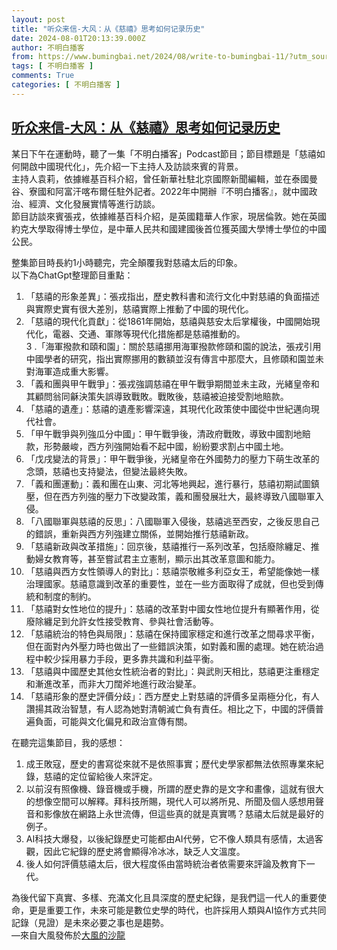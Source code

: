 ```yaml
---
layout: post
title: "听众来信-大风：从《慈禧》思考如何记录历史"
date: 2024-08-01T20:13:39.000Z
author: 不明白播客
from: https://www.bumingbai.net/2024/08/write-to-bumingbai-11/?utm_source=rss&utm_medium=rss&utm_campaign=write-to-bumingbai-11
tags: [ 不明白播客 ]
comments: True
categories: [ 不明白播客 ]
---
```

<!--1722543219000-->
[听众来信-大风：从《慈禧》思考如何记录历史](https://www.bumingbai.net/2024/08/write-to-bumingbai-11/?utm_source=rss&utm_medium=rss&utm_campaign=write-to-bumingbai-11)
------

<div>
<p>某日下午在運動時，聽了一集「不明白播客」Podcast節目；節目標題是「慈禧如何開啟中國現代化」，先介紹一下主持人及訪談來賓的背景。<br>主持人袁莉，依據維基百科介紹，曾任新華社駐北京國際新聞編輯，並在泰國曼谷、寮國和阿富汗喀布爾任駐外記者。2022年中開辦『不明白播客』，就中國政治、經濟、文化發展實情等進行訪談。<br>節目訪談來賓張戎，依據維基百科介紹，是英國籍華人作家，現居倫敦。她在英國約克大學取得博士學位，是中華人民共和國建國後首位獲英國大學博士學位的中國公民。</p><p>整集節目時長約1小時聽完，完全顛覆我對慈禧太后的印象。<br>以下為ChatGpt整理節目重點：</p><ol><li>「慈禧的形象差異」：張戎指出，歷史教科書和流行文化中對慈禧的負面描述與實際史實有很大差別，慈禧實際上推動了中國的現代化。</li><li>「慈禧的現代化貢獻」：從1861年開始，慈禧與慈安太后掌權後，中國開始現代化，電器、交通、軍隊等現代化措施都是慈禧推動的。<br>3 .「海軍撥款和頤和園」：關於慈禧挪用海軍撥款修頤和園的說法，張戎引用中國學者的研究，指出實際挪用的數額並沒有傳言中那麼大，且修頤和園並未對海軍造成重大影響。</li><li>「義和團與甲午戰爭」：張戎強調慈禧在甲午戰爭期間並未主政，光緒皇帝和其顧問翁同龢決策失誤導致戰敗。戰敗後，慈禧被迫接受割地賠款。</li><li>「慈禧的遺產」：慈禧的遺產影響深遠，其現代化政策使中國從中世紀邁向現代社會。</li><li>「甲午戰爭與列強瓜分中國」：甲午戰爭後，清政府戰敗，導致中國割地賠款，形勢嚴峻，西方列強開始看不起中國，紛紛要求割占中國土地。</li><li>「戊戌變法的背景」：甲午戰爭後，光緒皇帝在外國勢力的壓力下萌生改革的念頭，慈禧也支持變法，但變法最終失敗。</li><li>「義和團運動」：義和團在山東、河北等地興起，進行暴行，慈禧初期試圖鎮壓，但在西方列強的壓力下改變政策，義和團發展壯大，最終導致八國聯軍入侵。</li><li>「八國聯軍與慈禧的反思」：八國聯軍入侵後，慈禧逃至西安，之後反思自己的錯誤，重新與西方列強建立關係，並開始推行慈禧新政。</li><li>「慈禧新政與改革措施」：回京後，慈禧推行一系列改革，包括廢除纏足、推動婦女教育等，甚至嘗試君主立憲制，顯示出其改革意圖和能力。</li><li>「慈禧與西方女性領導人的對比」：慈禧崇敬維多利亞女王，希望能像她一樣治理國家。慈禧意識到改革的重要性，並在一些方面取得了成就，但也受到傳統和制度的制約。</li><li>「慈禧對女性地位的提升」：慈禧的改革對中國女性地位提升有顯著作用，從廢除纏足到允許女性接受教育、參與社會活動等。</li><li>「慈禧統治的特色與局限」：慈禧在保持國家穩定和進行改革之間尋求平衡，但在面對內外壓力時也做出了一些錯誤決策，如對義和團的處理。她在統治過程中較少採用暴力手段，更多靠共識和利益平衡。</li><li>「慈禧與中國歷史其他女性統治者的對比」：與武則天相比，慈禧更注重穩定和漸進改革，而非大刀闊斧地進行政治變革。</li><li>「慈禧形象的歷史評價分歧」：西方歷史上對慈禧的評價多呈兩極分化，有人讚揚其政治智慧，有人認為她對清朝滅亡負有責任。相比之下，中國的評價普遍負面，可能與文化偏見和政治宣傳有關。</li></ol><p>在聽完這集節目，我的感想：</p><ol><li>成王敗寇，歷史的書寫從來就不是依照事實；歷代史學家都無法依照專業來紀錄，慈禧的定位留給後人來評定。</li><li>以前沒有照像機、錄音機或手機，所謂的歷史靠的是文字和畫像，這就有很大的想像空間可以解釋。拜科技所賜，現代人可以將所見、所聞及個人感想用聲音和影像放在網路上永世流傳，但這些真的就是真實嗎？慈禧太后就是最好的例子。</li><li>AI科技大爆發，以後紀錄歷史可能都由AI代勞，它不像人類具有感情，太過客觀，因此它紀錄的歷史將會顯得冷冰冰，缺乏人文溫度。</li><li>後人如何評價慈禧太后，很大程度係由當時統治者依需要來評論及教育下一代。</li></ol><p>為後代留下真實、多樣、充滿文化且具深度的歷史紀錄，是我們這一代人的重要使命，更是重要工作，未來可能是數位史學的時代，也許採用人類與AI協作方式共同記錄（見證）是未來必要之事也是趨勢。<br>—來自大風發佈於<a href="https://vocus.cc/article/6694ffb1fd897800011aa0ff">大風的沙龍</a> </p>
</div>
